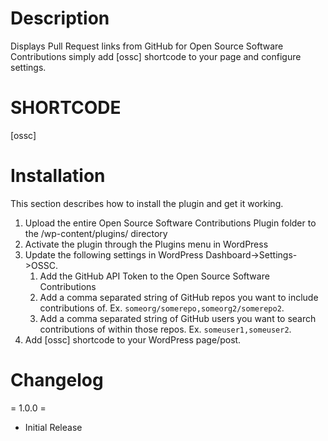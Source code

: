 # Description

Displays Pull Request links from GitHub for Open Source Software Contributions simply add [ossc] shortcode to your page and configure settings.

# SHORTCODE
[ossc]

# Installation

This section describes how to install the plugin and get it working.

1. Upload the entire Open Source Software Contributions Plugin folder to the /wp-content/plugins/ directory
2. Activate the plugin through the Plugins menu in WordPress
3. Update the following settings in WordPress Dashboard->Settings->OSSC.
   1. Add the GitHub API Token to the Open Source Software Contributions
   2. Add a comma separated string of GitHub repos you want to include contributions of. Ex. `someorg/somerepo,someorg2/somerepo2`.
   3. Add a comma separated string of GitHub users you want to search contributions of within those repos. Ex. `someuser1,someuser2`.
4. Add [ossc] shortcode to your WordPress page/post.

# Changelog

= 1.0.0 =

* Initial Release
